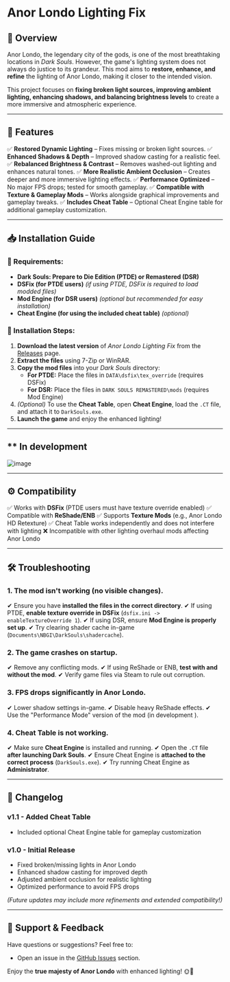 # **Anor Londo Lighting Fix**

## **🌟 Overview**
Anor Londo, the legendary city of the gods, is one of the most breathtaking locations in *Dark Souls*. However, the game's lighting system does not always do justice to its grandeur. This mod aims to **restore, enhance, and refine** the lighting of Anor Londo, making it closer to the intended vision.

This project focuses on **fixing broken light sources, improving ambient lighting, enhancing shadows, and balancing brightness levels** to create a more immersive and atmospheric experience.

---

## **🔧 Features**
✅ **Restored Dynamic Lighting** – Fixes missing or broken light sources.
✅ **Enhanced Shadows & Depth** – Improved shadow casting for a realistic feel.
✅ **Rebalanced Brightness & Contrast** – Removes washed-out lighting and enhances natural tones.
✅ **More Realistic Ambient Occlusion** – Creates deeper and more immersive lighting effects.
✅ **Performance Optimized** – No major FPS drops; tested for smooth gameplay.
✅ **Compatible with Texture & Gameplay Mods** – Works alongside graphical improvements and gameplay tweaks.
✅ **Includes Cheat Table** – Optional Cheat Engine table for additional gameplay customization.

---

## **📥 Installation Guide**

### **📌 Requirements:**
- **Dark Souls: Prepare to Die Edition (PTDE) or Remastered (DSR)**
- **DSFix (for PTDE users)** *(if using PTDE, DSFix is required to load modded files)*
- **Mod Engine (for DSR users)** *(optional but recommended for easy installation)*
- **Cheat Engine (for using the included cheat table)** *(optional)*

### **📂 Installation Steps:**
1. **Download the latest version** of *Anor Londo Lighting Fix* from the [Releases](#) page.
2. **Extract the files** using 7-Zip or WinRAR.
3. **Copy the mod files** into your *Dark Souls* directory:
   - **For PTDE:** Place the files in `DATA\dsfix\tex_override` (requires DSFix)
   - **For DSR:** Place the files in `DARK SOULS REMASTERED\mods` (requires Mod Engine)
4. *(Optional)* To use the **Cheat Table**, open **Cheat Engine**, load the `.CT` file, and attach it to `DarkSouls.exe`.
5. **Launch the game** and enjoy the enhanced lighting!

---



## ** In development 
![image](https://github.com/user-attachments/assets/9c3c710d-8212-46bb-81d8-8bc93fca5490)

---

## **⚙️ Compatibility**
✅ Works with **DSFix** (PTDE users must have texture override enabled)
✅ Compatible with **ReShade/ENB**
✅ Supports **Texture Mods** (e.g., Anor Londo HD Retexture)
✅ Cheat Table works independently and does not interfere with lighting
❌ Incompatible with other lighting overhaul mods affecting Anor Londo

---

## **🛠️ Troubleshooting**

### **1. The mod isn't working (no visible changes).**
✔ Ensure you have **installed the files in the correct directory**.
✔ If using PTDE, **enable texture override in DSFix** (`dsfix.ini -> enableTextureOverride 1`).
✔ If using DSR, ensure **Mod Engine is properly set up**.
✔ Try clearing shader cache in-game (`Documents\NBGI\DarkSouls\shadercache`).

### **2. The game crashes on startup.**
✔ Remove any conflicting mods.
✔ If using ReShade or ENB, **test with and without the mod**.
✔ Verify game files via Steam to rule out corruption.

### **3. FPS drops significantly in Anor Londo.**
✔ Lower shadow settings in-game.
✔ Disable heavy ReShade effects.
✔ Use the "Performance Mode" version of the mod (in development ).

### **4. Cheat Table is not working.**
✔ Make sure **Cheat Engine** is installed and running.
✔ Open the `.CT` file **after launching Dark Souls**.
✔ Ensure Cheat Engine is **attached to the correct process** (`DarkSouls.exe`).
✔ Try running Cheat Engine as **Administrator**.

---

## **📜 Changelog**
### **v1.1 - Added Cheat Table**
- Included optional Cheat Engine table for gameplay customization

### **v1.0 - Initial Release**
- Fixed broken/missing lights in Anor Londo
- Enhanced shadow casting for improved depth
- Adjusted ambient occlusion for realistic lighting
- Optimized performance to avoid FPS drops

*(Future updates may include more refinements and extended compatibility!)*

---

## **📧 Support & Feedback**
Have questions or suggestions? Feel free to:
- Open an issue in the [GitHub Issues](#) section.


Enjoy the **true majesty of Anor Londo** with enhanced lighting! 🌞🏰

